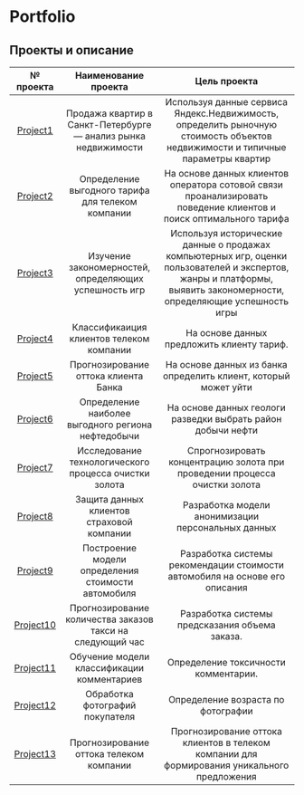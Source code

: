 # Portfolio

## Проекты и описание

| № проекта | Наименование проекта | Цель проекта |
| :--------------------: | :---------------------: | :---------------------------:|
| [Project1](https://nyuka05/yandex_practicum/Анализ_рынка_недвижимости)| Продажа квартир в Санкт-Петербурге — анализ рынка недвижимости | Используя данные сервиса Яндекс.Недвижимость, определить рыночную стоимость объектов недвижимости и типичные параметры квартир |
| [Project2](nyuka05/yandex_practicum/Тариф_для_телекомкомпании) | Определение выгодного тарифа для телеком компании | На основе данных клиентов оператора сотовой связи проанализировать поведение клиентов и поиск оптимального тарифа |
| [Project3](nyuka05/yandex_practicum/Изучение_популярности_игр_ПК) | Изучение закономерностей, определяющих успешность игр | Используя исторические данные о продажах компьютерных игр, оценки пользователей и экспертов, жанры и платформы, выявить закономерности, определяющие успешность игры  |
| [Project4](nyuka05/yandex_practicum/Классификаиция_клиентов_телеком_компании) | Классификаиция клиентов телеком компании | На основе данных предложить клиенту тариф. |
| [Project5](nyuka05/yandex_practicum/Прогнозирование_оттока_клиента_Банка) | Прогнозирование оттока клиента Банка | На основе данных из банка определить клиент, который может уйти |
| [Project6](nyuka05/yandex_practicum/Определение_наиболее_выгодного_региона_нефтедобычи) | Определение наиболее выгодного региона нефтедобычи | На основе данных геологи разведки выбрать район добычи нефти |
| [Project7](nyuka05/yandex_practicum/Исследование_технологического_процесса_очистки_золота) | Исследование технологического процесса очистки золота | Спрогнозировать концентрацию золота при проведении процесса очистки золота |
| [Project8](nyuka05/yandex_practicum/Защита_данных_клиентов) | Защита данных клиентов страховой компании | Разработка модели анонимизации персональных данных |
| [Project9](nyuka05/yandex_practicum/Построение_модели_определения_стоимости_автомобиля) | Построение модели определения стоимости автомобиля | Разработка системы рекомендации стоимости автомобиля на основе его описания |
| [Project10](nyuka05/yandex_practicum/Прогнозирование_количества_заказов_такси_на_следующий_час) | Прогнозирование количества заказов такси на следующий час | Разработка системы предсказания объема заказа. |
| [Project11](nyuka05/yandex_practicum/Обучение_модели_классификации_комментариев) | Обучение модели классификации комментариев | Определение токсичности комментарии. |
| [Project12](nyuka05/yandex_practicum/Обработка_фотографий_покупателя) | Обработка фотографий покупателя | Определение возраста по фотографии |
| [Project13](nyuka05/yandex_practicum/Прогнозирование_оттока_телеком_компании) | Прогнозирование оттока телеком компании | Прогнозирование оттока клиентов в телеком компании для формирования уникального предложения |


